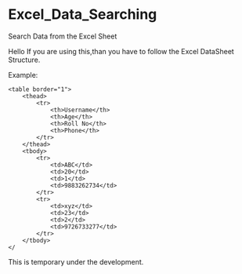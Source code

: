 # Excel_Data_Searching
Search Data from the Excel Sheet

Hello If you are using this,than you have to follow the Excel DataSheet Structure.

Example:

<!DOCTYPE html>
<html lang="en">
<head>
    <meta charset="UTF-8">
    <meta name="viewport" content="width=device-width, initial-scale=1.0">
    <title>User Information Table</title>
</head>
<body>

    <table border="1">
        <thead>
            <tr>
                <th>Username</th>
                <th>Age</th>
                <th>Roll No</th>
                <th>Phone</th>
            </tr>
        </thead>
        <tbody>
            <tr>
                <td>ABC</td>
                <td>20</td>
                <td>1</td>
                <td>9883262734</td>
            </tr>
            <tr>
                <td>xyz</td>
                <td>23</td>
                <td>2</td>
                <td>9726733277</td>
            </tr>
        </tbody>
    </



This is temporary under the development.

 
